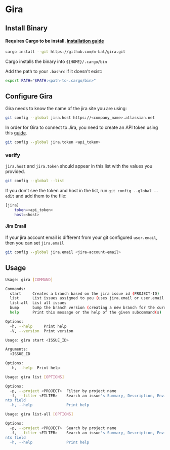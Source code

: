 # Gira


## Install Binary

#### Requires Cargo to be install. [Installation guide](https://doc.rust-lang.org/cargo/getting-started/installation.html)

```sh
cargo install --git https://github.com/m-bal/gira.git
```

Cargo installs the binary into `${HOME}/.cargo/bin`

Add the path to your `.bashrc` if it doesn't exist:

```bash
export PATH="$PATH:<path-to-.cargo/bin>"
```

## Configure Gira

Gira needs to know the name of the jira site you are using:
```sh
git config --global jira.host https://<company_name>.atlassian.net
```

In order for Gira to connect to Jira, you need to create an API token using this [guide](https://support.atlassian.com/atlassian-account/docs/manage-api-tokens-for-your-atlassian-account/#Create-an-API-token).

```sh
git config --global jira.token <api_token>
```

### verify
`jira.host` and `jira.token` should appear in this list with the values you provided.
```sh
git config --global --list
```
If you don't see the token and host in the list, run `git config --global --edit` and add them to the file:
```sh
[jira]
    token=<api_token>
    host=<host>
```


#### Jira Email
If your jira account email is different from your git configured `user.email`, then you can set
`jira.email`
```sh
git config --global jira.email <jira-account-email>
```


## Usage

```sh
Usage: gira [COMMAND]

Commands:
  start     Creates a branch based on the jira issue id (PROJECT-ID)
  list      List issues assigned to you (uses jira.email or user.email to filter)
  list-all  List all issues
  bump      bump the branch version (creating a new branch for the current issue)
  help      Print this message or the help of the given subcommand(s)

Options:
  -h, --help     Print help
  -V, --version  Print version
```

```sh
Usage: gira start <ISSUE_ID>

Arguments:
  <ISSUE_ID

Options:
  -h, --help  Print help
```

```sh
Usage: gira list [OPTIONS]

Options:
  -p, --project <PROJECT>  Filter by project name
  -f, --filter <FILTER>    Search an issue's Summary, Description, Environment and Comme
nts field
  -h, --help               Print help
```

```sh
Usage: gira list-all [OPTIONS]

Options:
  -p, --project <PROJECT>  Search by project name
  -f, --filter <FILTER>    Search an issue's Summary, Description, Environment and Comme
nts field
  -h, --help               Print help
```
